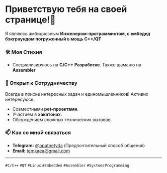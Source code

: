 # Приветствую тебя на своей странице!👋
Я являюсь амбициозным **Инженером-программистом, с ембедед бэкграундом погруженный в мощь C++/QT**

### 🛠 Моя Стихия
*  Специализируюсь на **C/C++ Разработке**. Также шаманю на **Assembler** 

### 🤝 Открыт к Сотрудничеству
Всегда в поиске интересных задач и единомышленников! Активно интересуюсь:
*   Совместными **pet-проектами**.
*   Участием в **хакатонах**.
*   Обсуждением сложных технических вызовов.

### 📫 Как со мной связаться
*   **Telegram:** [@opatnetyda](https://t.me/opatnetyda) (Предпочтительный способ общения)
*   **Email:** [temkaea@gmail.com](mailto:temkaea@gmail.com)

---
`#С/C++` `#QT` `#Linux` `#Embedded` `#Assembler` `#SystemsProgramming` 
